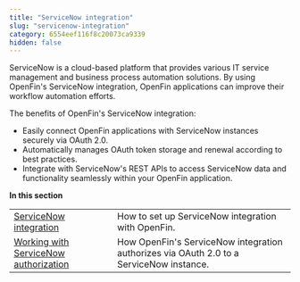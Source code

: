 ```yaml
---
title: "ServiceNow integration" 
slug: "servicenow-integration"
category: 6554eef116f8c20073ca9339
hidden: false
---
```

ServiceNow is a cloud-based platform that provides various IT service management and business process automation solutions.
By using OpenFin's ServiceNow integration, OpenFin applications can improve their workflow automation efforts.

The benefits of OpenFin's ServiceNow integration:

* Easily connect OpenFin applications with ServiceNow instances securely via OAuth 2.0.
* Automatically manages OAuth token storage and renewal according to best practices.
* Integrate with ServiceNow's REST APIs to access ServiceNow data and functionality seamlessly within your OpenFin application.

**In this section**

|       |      |
| :---- | :--- |
| [ServiceNow integration](doc:servicenow-integration)         | How to set up ServiceNow integration with OpenFin. |
| [Working with ServiceNow authorization](doc:servicenow-auth) | How OpenFin's ServiceNow integration authorizes via OAuth 2.0 to a ServiceNow instance. |